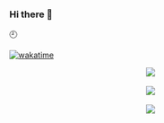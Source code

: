 ### Hi there 👋

:clock9:

[![wakatime](https://wakatime.com/badge/user/beb525c8-505c-4510-9d1e-e2da008097c2.svg)](https://wakatime.com/@beb525c8-505c-4510-9d1e-e2da008097c2)

<div align='center'>
    <p align='center'>
        <img src='https://github-readme-stats.vercel.app/api?line_height=27&username=QuantumBoIt&show_icons=true&theme=gruvbox'/>
    </p>
    <p align='center'>
        <img src='https://github-readme-stats.vercel.app/api/wakatime?username=QuantumBolt&theme=gruvbox'/>
    </p>
    <p align='center'>
        <img src="https://github-readme-stats.vercel.app/api/top-langs/?username=QuantumBoIt&exclude_repo=QuantumBoIt,QuantumBoIt.github.io&layout=compact&theme=gruvbox"/>
    </p>
</div>
<!--START_SECTION:waka--><!--END_SECTION:waka-->
<!--
**QuantumBoIt/QuantumBoIt** is a ✨ _special_ ✨ repository because its `README.md` (this file) appears on your GitHub profile.

Here are some ideas to get you started:

- 🔭 I’m currently working on ...
- 🌱 I’m currently learning ...
- 👯 I’m looking to collaborate on ...
- 🤔 I’m looking for help with ...
- 💬 Ask me about ...
- 📫 How to reach me: ...
- 😄 Pronouns: ...
- ⚡ Fun fact: ...
-->

<picture>
  <source media="(prefers-color-scheme: dark)" srcset="https://raw.githubusercontent.com/QuantumBoIt/QuantumBoIt/output/github-contribution-grid-snake-dark.svg">
  <source media="(prefers-color-scheme: light)" srcset="https://raw.githubusercontent.com/QuantumBoIt/QuantumBoIt/output/github-contribution-grid-snake.svg">
  <img alt="github contribution grid snake animation" src="https://raw.githubusercontent.com/QuantumBoIt/QuantumBoIt/output/github-contribution-grid-snake.svg">
</picture>
